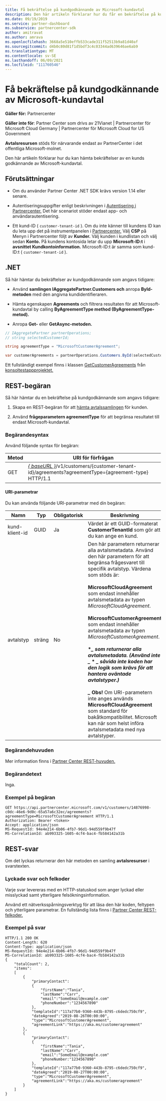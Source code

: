 ```yaml
---
title: Få bekräftelse på kundgodkännande av Microsoft-kundavtal
description: Den här artikeln förklarar hur du får en bekräftelse på kundens godkännande av Microsoft-kundavtal.
ms.date: 09/19/2019
ms.service: partner-dashboard
ms.subservice: partnercenter-sdk
author: amitravat
ms.author: amrava
ms.openlocfilehash: 3668a5e510effb533cade311f52513b9a81d40af
ms.sourcegitcommit: d4b0c80d81f1d5bdf3c4c03344ad639646ae6ab9
ms.translationtype: MT
ms.contentlocale: sv-SE
ms.lasthandoff: 06/09/2021
ms.locfileid: "111760546"
---
```

# <a name="get-confirmation-of-customer-acceptance-of-microsoft-customer-agreement"></a>Få bekräftelse på kundgodkännande av Microsoft-kundavtal

**Gäller för:** Partnercenter

**Gäller inte för**: Partner Center som drivs av 21Vianet | Partnercenter för Microsoft Cloud Germany | Partnercenter för Microsoft Cloud for US Government

**Avtalsresursen** stöds för närvarande endast av PartnerCenter i det offentliga Microsoft-molnet.

Den här artikeln förklarar hur du kan hämta bekräftelser av en kunds godkännande av Microsoft-kundavtal.

## <a name="prerequisites"></a>Förutsättningar

- Om du använder Partner Center .NET SDK krävs version 1.14 eller senare.

- Autentiseringsuppgifter enligt beskrivningen i [Autentisering i Partnercenter.](./partner-center-authentication.md) Det här scenariot stöder endast app- och användarautentisering.

- Ett kund-ID ( `customer-tenant-id` ). Om du inte känner till kundens ID kan du leta upp det på instrumentpanelen i [Partnercenter.](https://partner.microsoft.com/dashboard) Välj **CSP** på Menyn i Partnercenter följt av **Kunder.** Välj kunden i kundlistan och välj sedan **Konto.** På kundens kontosida letar du upp **Microsoft-ID:t** i **avsnittet Kundkontoinformation.** Microsoft-ID:t är samma som kund-ID:t ( `customer-tenant-id` ).

## <a name="net"></a>.NET

Så här hämtar du bekräftelser av kundgodkännande som angavs tidigare:

- Använd **samlingen IAggregatePartner.Customers och** anropa **ById-metoden** med den angivna kundidentifieraren.

- Hämta egenskapen **Agreements** och filtrera resultaten för att Microsoft-kundavtal by calling **ByAgreementType method (ByAgreementType-metod).**

- Anropa **Get-** eller **GetAsync-metoden.**

```csharp
// IAggregatePartner partnerOperations;
// string selectedCustomerId;

string agreementType = "MicrosoftCustomerAgreement";

var customerAgreements = partnerOperations.Customers.ById(selectedCustomerId).Agreements.ByAgreementType(agreementType).Get();
```

Ett fullständigt exempel finns i klassen [GetCustomerAgreements](https://github.com/PartnerCenterSamples/Partner-Center-SDK-Samples/blob/master/Source/Partner%20Center%20SDK%20Samples/Agreements/GetCustomerAgreements.cs) från [konsoltestappprojektet.](https://github.com/PartnerCenterSamples/Partner-Center-SDK-Samples)

## <a name="rest-request"></a>REST-begäran

Så här hämtar du en bekräftelse på kundgodkännande som angavs tidigare:

1. Skapa en REST-begäran för att [hämta avtalssamlingen](./agreement-resources.md) för kunden.

2. Använd **frågeparametern agreementType** för att begränsa resultatet till endast Microsoft-kundavtal.

### <a name="request-syntax"></a>Begärandesyntax

Använd följande syntax för begäran:

| Metod | URI för förfrågan                                                                                      |
|--------|--------------------------------------------------------------------------------------------------|
| GET    | [*\{ baseURL \}*](partner-center-rest-urls.md)/v1/customers/{customer-tenant-id}/agreements?agreementType={agreement-type} HTTP/1.1 |

#### <a name="uri-parameters"></a>URI-parametrar

Du kan använda följande URI-parametrar med din begäran:

| Namn             | Typ | Obligatorisk | Beskrivning                                                                               |
|------------------|------|----------|-------------------------------------------------------------------------------------------|
| kund-klient-id | GUID | Ja | Värdet är ett GUID-formaterat **CustomerTenantId** som gör att du kan ange en kund. |
| avtalstyp | sträng | No | Den här parametern returnerar alla avtalsmetadata. Använd den här parametern för att begränsa frågesvaret till specifik avtalstyp. Värdena som stöds är: <br/><br/> **MicrosoftCloudAgreement** som endast innehåller avtalsmetadata av typen *MicrosoftCloudAgreement*.<br/><br/> **MicrosoftCustomerAgreement** som endast innehåller avtalsmetadata av typen *MicrosoftCustomerAgreement*.<br/><br/> **\**_ som returnerar alla avtalsmetadata. (Använd inte _* \* *_ såvida inte koden har den logik som krävs för att hantera oväntade avtalstyper.) <br/> <br/> _* Obs!** Om URI-parametern inte anges används **MicrosoftCloudAgreement** som standard för bakåtkompatibilitet. Microsoft kan när som helst införa avtalsmetadata med nya avtalstyper.  |

### <a name="request-headers"></a>Begärandehuvuden

Mer information finns i [Partner Center REST-huvuden.](headers.md)

### <a name="request-body"></a>Begärandetext

Inga.

### <a name="request-example"></a>Exempel på begäran

```http
GET https://api.partnercenter.microsoft.com/v1/customers/14876998-c0dc-46e6-9d0c-65a57a6c32ec/agreements?agreementType=MicrosoftCustomerAgreement HTTP/1.1
Authorization: Bearer <token>
Accept: application/json
MS-RequestId: 94e4e214-6b06-4fb7-96d1-94d559f9b47f
MS-CorrelationId: ab993325-1605-4cf4-bac4-fb584142a31b
```

## <a name="rest-response"></a>REST-svar

Om det lyckas returnerar den här metoden en samling **avtalsresurser** i svarstexten.

### <a name="response-success-and-error-codes"></a>Lyckade svar och felkoder

Varje svar levereras med en HTTP-statuskod som anger lyckad eller misslyckad samt ytterligare felsökningsinformation.

Använd ett nätverksspårningsverktyg för att läsa den här koden, feltypen och ytterligare parametrar. En fullständig lista finns i [Partner Center REST-felkoder.](error-codes.md)

### <a name="response-example"></a>Exempel på svar

```http
HTTP/1.1 200 OK
Content-Length: 620
Content-Type: application/json
MS-RequestId: 94e4e214-6b06-4fb7-96d1-94d559f9b47f
MS-CorrelationId: ab993325-1605-4cf4-bac4-fb584142a31b
{
    "totalCount": 2,
    "items":
    [
        {
            "primaryContact":
            {
                "firstName":"Tania",
                "lastName":"Carr",
                "email":"SomeEmail@example.com"
                "phoneNumber":"1234567890"
            },
            "templateId":"117a77b0-9360-443b-8795-c6dedc750cf9",
            "dateAgreed":"2019-08-26T00:00:00",
            "type":"MicrosoftCustomerAgreement",
            "agreementLink":"https://aka.ms/customeragreement"
        },
        {
            "primaryContact":
            {
                "firstName":"Tania",
                "lastName":"Carr",
                "email":"SomeEmail@example.com"
                "phoneNumber:"1234567890"
            },
            "templateId":"117a77b0-9360-443b-8795-c6dedc750cf9",
            "dateAgreed":"2019-08-27T00:00:00",
            "type":"MicrosoftCustomerAgreement",
            "agreementLink":"https://aka.ms/customeragreement"
        }
    ]
}
```
